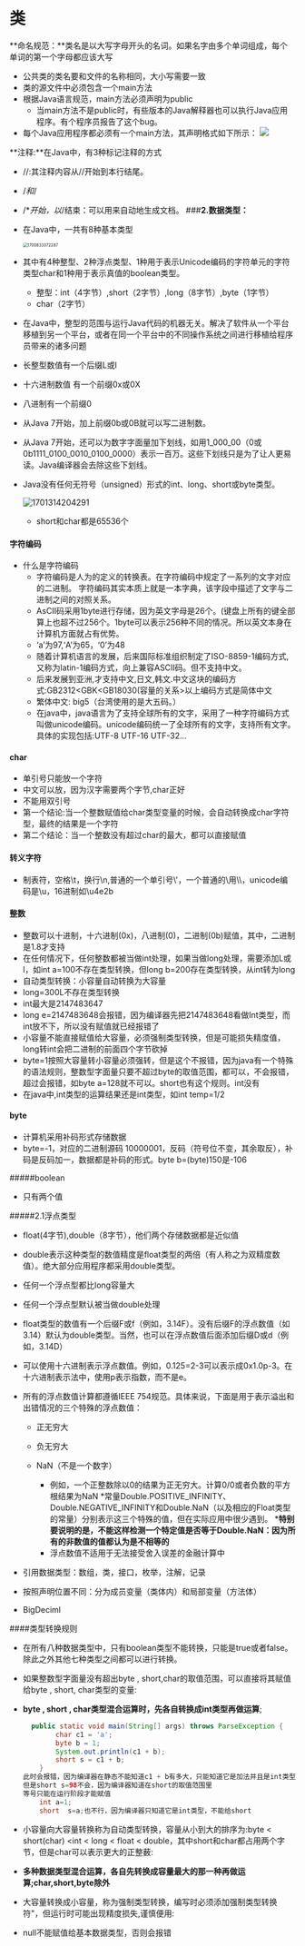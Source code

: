 # 类

**命名规范：**类名是以大写字母开头的名词。如果名字由多个单词组成，每个单词的第一个字母都应该大写

* 公共类的类名要和文件的名称相同，大小写需要一致
* 类的源文件中必须包含一个main方法
* 根据Java语言规范，main方法必须声明为public
  * 当main方法不是public时，有些版本的Java解释器也可以执行Java应用程序。有个程序员报告了这个bug。
* 每个Java应用程序都必须有一个main方法，其声明格式如下所示：
![](https://img2022.cnblogs.com/blog/3019006/202211/3019006-20221112191925602-277492201.png)

**注释:**在Java中，有3种标记注释的方式
* //:其注释内容从//开始到本行结尾。
* /*和*/
* /**开始，以*/结束：可以用来自动地生成文档。
###**2.数据类型：**
* 在Java中，一共有8种基本类型

  <img src="%E6%95%B0%E6%8D%AE%E7%B1%BB%E5%9E%8B.assets/1700833372287.png" alt="1700833372287" style="zoom:50%;" />

* 其中有4种整型、2种浮点类型、1种用于表示Unicode编码的字符单元的字符类型char和1种用于表示真值的boolean类型。

  * 整型：int（4字节）,short（2字节）,long（8字节）,byte（1字节）
  * char（2字节）

* 在Java中，整型的范围与运行Java代码的机器无关。解决了软件从一个平台移植到另一个平台，或者在同一个平台中的不同操作系统之间进行移植给程序员带来的诸多问题

* 长整型数值有一个后缀L或l

* 十六进制数值 有一个前缀0x或0X

* 八进制有一个前缀0

* 从Java 7开始，加上前缀0b或0B就可以写二进制数。

* 从Java 7开始，还可以为数字字面量加下划线，如用1_000_00（0或0b1111_0100_0010_0100_0000）表示一百万。这些下划线只是为了让人更易读。Java编译器会去除这些下划线。

* Java没有任何无符号（unsigned）形式的int、long、short或byte类型。

  ![1701314204291](%E6%95%B0%E6%8D%AE%E7%B1%BB%E5%9E%8B.assets/1701314204291.png)

  * short和char都是65536个



#### 字符编码

* 什么是字符编码
  * 字符编码是人为的定义的转换表。在字符编码中规定了一系列的文字对应的二进制。
    字符编码其实本质上就是一本字典，该字段中描述了文字与二进制之间的对照关系。
  * AsCII码采用1byte进行存储，因为英文字母是26个。(键盘上所有的键全部算上也超不过256个。1byte可以表示256种不同的情况。所以英文本身在计算机方面就占有优势。
  * ‘a’为97,‘A’为65，‘0’为48
  * 随着计算机语言的发展，后来国际标准组织制定了ISO-8859-1编码方式,又称为latin-1编码方式，向上兼容ASCII码。但不支持中文。
  * 后来发展到亚洲,才支持中文,日文,韩文.中文这块的编码方式:GB2312<GBK<GB18030(容量的关系>以上编码方式是简体中文
  * 繁体中文: big5（台湾使用的是大五码。）
  * 在java中，java语言为了支持全球所有的文字，采用了一种字符编码方式叫做unicode编码。unicode编码统一了全球所有的文字，支持所有文字。具体的实现包括:UTF-8 UTF-16 UTF-32...

#### char

* 单引号只能放一个字符
* 中文可以放，因为汉字需要两个字节,char正好
* 不能用双引号
* 第一个结论:当一个整数赋值给char类型变量的时候，会自动转换成char字符型，最终的结果是一个字符
* 第二个结论：当一个整数没有超过char的最大，都可以直接赋值



#### 转义字符

* 制表符，空格\t，换行\n,普通的一个单引号\\'，一个普通的\用\\\，unicode编码是\u，16进制如\u4e2b



#### 整数

* 整数可以十进制，十六进制(0x)，八进制(0)，二进制(0b)赋值，其中，二进制是1.8才支持
* 在任何情况下，任何整数都被当做int处理，如果当做long处理，需要添加L或l，如int a=100不存在类型转换，但long b=200存在类型转换，从int转为long
* 自动类型转换：小容量自动转换为大容量
* long=300L不存在类型转换
* int最大是2147483647
* long e=2147483648会报错，因为编译器先把2147483648看做Int类型，而int放不下，所以没有赋值就已经报错了
* 小容量不能直接赋值给大容量，必须强制类型转换，但是可能损失精度值，long转int会把二进制的前面四个字节砍掉
* byte=1按照大容量转小容量必须强转，但是这个不报错，因为java有一个特殊的语法规则，整数型字面量只要不超过byte的取值范围，都可以，不会报错，超过会报错，如byte a=128就不可以。short也有这个规则。int没有
* 在java中,int类型的运算结果还是int类型，如int temp=1/2



#### byte

* 计算机采用补码形式存储数据
* byte=-1，对应的二进制源码 10000001，反码（符号位不变，其余取反），补码是反码加一，数据都是补码的形式。byte b=(byte)150是-106

#####boolean

* 只有两个值



#####2.1浮点类型
* float(4字节),double（8字节），他们两个存储数据都是近似值
* double表示这种类型的数值精度是float类型的两倍（有人称之为双精度数值）。绝大部分应用程序都采用double类型。
* 任何一个浮点型都比long容量大
* 任何一个浮点型默认被当做double处理
* float类型的数值有一个后缀F或f（例如，3.14F）。没有后缀F的浮点数值（如3.14）默认为double类型。当然，也可以在浮点数值后面添加后缀D或d（例如，3.14D）
* 可以使用十六进制表示浮点数值。例如，0.125=2-3可以表示成0x1.0p-3。在十六进制表示法中，使用p表示指数，而不是e。
* 所有的浮点数值计算都遵循IEEE 754规范。具体来说，下面是用于表示溢出和出错情况的三个特殊的浮点数值：
  
  * 正无穷大
  
  * 负无穷大
  
  * NaN（不是一个数字） 
      * 例如，一个正整数除以0的结果为正无穷大。计算0/0或者负数的平方根结果为NaN
          *常量Double.POSITIVE_INFINITY、Double.NEGATIVE_INFINITY和Double.NaN（以及相应的Float类型的常量）分别表示这三个特殊的值，但在实际应用中很少遇到。
           ***特别要说明的是，不能这样检测一个特定值是否等于Double.NaN：因为所有的非数值的值都认为是不相等的**
      * 浮点数值不适用于无法接受舍入误差的金融计算中
* 引用数据类型：数组，类，接口，枚举，注解，记录
* 按照声明位置不同：分为成员变量（类体内）和局部变量（方法体）
* BigDeciml

####类型转换规则

* 在所有八种数据类型中，只有boolean类型不能转换，只能是true或者false。除此之外其他七种类型之间都可以进行转换。

* 如果整数型字面量没有超出byte , short,char的取值范围，可以直接将其赋值给byte , short, char类型的变量:

* **byte , short , char类型混合运算时，先各自转换成int类型再做运算**;

  ```java
    public static void main(String[] args) throws ParseException {
          char c1 = 'a';
          byte b = 1;
          System.out.println(c1 + b);
          short s = c1 + b;
      }
  此时会报错，因为编译器在静态不能知道c1 + b有多大，只能知道它是加法并且是int类型，所以会报错
  但是short s=98不会，因为编译器知道在short的取值范围里
  等号只能在运行阶段才能赋值
      int a=1;
      short  s=a;也不行，因为编译器只知道它是int类型，不能给short
  ```

  

* 小容量向大容量转换称为自动类型转换，容量从小到大的排序为:byte < short(char) <int < long < float < double，其中short和char都占用两个字节，但是char可以表示更大的正整薮:

* **多种数据类型混合运算，各自先转换成容量最大的那一种再做运算;char,short,byte除外**

* 大容量转换成小容量，称为强制类型转换，编写时必须添加强制类型转换符"，但运行时可能出现精度损失,谨慎便用:



* null不能赋值给基本数据类型，否则会报错